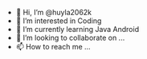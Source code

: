 - 👋 Hi, I’m @huyla2062k
- 👀 I’m interested in Coding
- 🌱 I’m currently learning Java Android
- 💞️ I’m looking to collaborate on ...
- 📫 How to reach me ...

<!---
huyla2062k/huyla2062k is a ✨ special ✨ repository because its `README.md` (this file) appears on your GitHub profile.
You can click the Preview link to take a look at your changes.
--->
